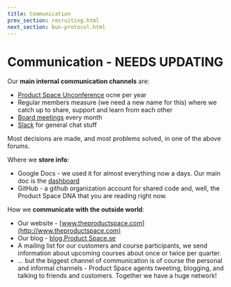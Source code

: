 ```yaml
---
title: Communication
prev_section: recruiting.html
next_section: bun-protocol.html
---
```


Communication - NEEDS UPDATING
=============

Our **main internal communication channels** are:

-   [Product Space Unconference](unconference.html) ocne per year
-   Regular members measure (we need a new name for this) where we catch up to share, support and learn from each other
-   [Board meetings](board-of-directors.html) every month
-   [Slack](http://www.slack.com) for general chat stuff

Most decisions are made, and most problems solved, in one of the above forums.

Where we **store info**:

-   Google Docs - we used it for almost everything now a days. Our main doc is the [dashboard](dashboard.html)
-   GitHub - a github organization account for shared code and, well, the Product Space DNA that you are reading right now.

How we **communicate with the outside world**:

-   Our website - [www.theproductspace.com](http://www.theproductspace.com)
-   Our blog - [blog.Product Space.se](http://www.theproductspace.com/blog/)
-   A mailing list for our customers and course participants, we send information about upcoming courses about once or twice per quarter.
-   ... but the biggest channel of communication is of course the personal and informal channels - Product Space agents tweeting, blogging, and talking to friends and customers. Together we have a huge network!
